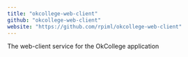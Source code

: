 ```yaml
---
title: "okcollege-web-client"
github: "okcollege-web-client"
website: "https://github.com/rpiml/okcollege-web-client"
---
```


The web-client service for the OkCollege application
